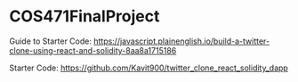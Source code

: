 # COS471FinalProject

Guide to Starter Code: https://javascript.plainenglish.io/build-a-twitter-clone-using-react-and-solidity-8aa8a1715186

Starter Code: https://github.com/Kavit900/twitter_clone_react_solidity_dapp
